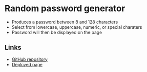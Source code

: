 # Random password generator
- Produces a password between 8 and 128 characters
- Select from lowercase, uppercase, numeric, or special charaters
- Password will then be displayed on the page

## Links
- [GitHub repository](https://github.com/SteveB29/random-password-generator)
- [Deployed page](https://steveb29.github.io/random-password-generator/)